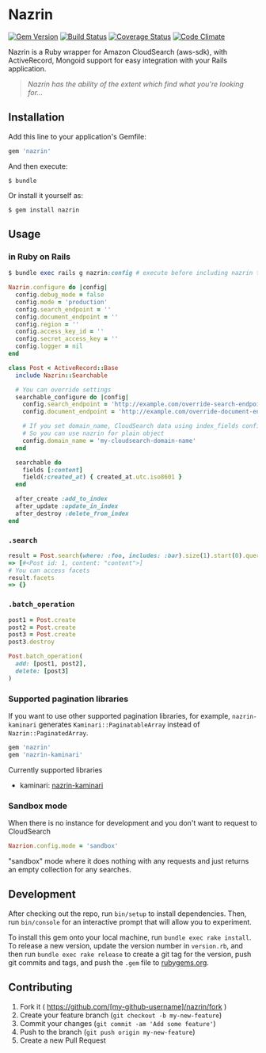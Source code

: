 # Nazrin
[![Gem Version](https://badge.fury.io/rb/nazrin.svg)](https://badge.fury.io/rb/nazrin)
[![Build Status](https://travis-ci.org/tsuwatch/nazrin.svg?branch=master)](https://travis-ci.org/tsuwatch/nazrin)
[![Coverage Status](https://coveralls.io/repos/tsuwatch/nazrin/badge.svg?branch=readme&service=github)](https://coveralls.io/github/tsuwatch/nazrin?branch=readme)
[![Code Climate](https://codeclimate.com/github/tsuwatch/nazrin/badges/gpa.svg)](https://codeclimate.com/github/tsuwatch/nazrin)

Nazrin is a Ruby wrapper for Amazon CloudSearch (aws-sdk), with ActiveRecord, Mongoid support for easy integration with your Rails application.

>*Nazrin has the ability of the extent which find what you're looking for...*

## Installation

Add this line to your application's Gemfile:

```ruby
gem 'nazrin'
```

And then execute:

    $ bundle

Or install it yourself as:

    $ gem install nazrin

## Usage

### in Ruby on Rails

```ruby
$ bundle exec rails g nazrin:config # execute before including nazrin to model

Nazrin.configure do |config|
  config.debug_mode = false
  config.mode = 'production'
  config.search_endpoint = ''
  config.document_endpoint = ''
  config.region = ''
  config.access_key_id = ''
  config.secret_access_key = ''
  config.logger = nil
end
```

```ruby
class Post < ActiveRecord::Base
  include Nazrin::Searchable

  # You can override settings
  searchable_configure do |config|
    config.search_endpoint = 'http://example.com/override-search-endpoint'
    config.document_endpoint = 'http://example.com/override-document-endpoint'

    # If you set domain_name, CloudSearch data using index_fields configured for the search domain is loaded, not a database.
    # So you can use nazrin for plain object
    config.domain_name = 'my-cloudsearch-domain-name'
  end

  searchable do
    fields [:content]
    field(:created_at) { created_at.utc.iso8601 }
  end

  after_create :add_to_index
  after_update :update_in_index
  after_destroy :delete_from_index
end
```

### `.search`
```ruby
result = Post.search(where: :foo, includes: :bar).size(1).start(0).query("(and 'content')").query_parser('structured').execute
=> [#<Post id: 1, content: "content">]
# You can access facets
result.facets
=> {}
```

### `.batch_operation`
```ruby
post1 = Post.create
post2 = Post.create
post3 = Post.create
post3.destroy

Post.batch_operation(
  add: [post1, post2],
  delete: [post3]
)
```


### Supported pagination libraries
If you want to use other supported pagination libraries, for example, `nazrin-kaminari` generates `Kaminari::PaginatableArray` instead of `Nazrin::PaginatedArray`.

```ruby
gem 'nazrin'
gem 'nazrin-kaminari'
```

Currently supported libraries

- kaminari: [nazrin-kaminari](https://github.com/tsuwatch/nazrin-kaminari)

### Sandbox mode

When there is no instance for development and you don't want to request to CloudSearch

```ruby
Nazrion.config.mode = 'sandbox'
```

"sandbox" mode where it does nothing with any requests and just returns an empty collection for any searches.

## Development

After checking out the repo, run `bin/setup` to install dependencies. Then, run `bin/console` for an interactive prompt that will allow you to experiment.

To install this gem onto your local machine, run `bundle exec rake install`. To release a new version, update the version number in `version.rb`, and then run `bundle exec rake release` to create a git tag for the version, push git commits and tags, and push the `.gem` file to [rubygems.org](https://rubygems.org).

## Contributing

1. Fork it ( https://github.com/[my-github-username]/nazrin/fork )
2. Create your feature branch (`git checkout -b my-new-feature`)
3. Commit your changes (`git commit -am 'Add some feature'`)
4. Push to the branch (`git push origin my-new-feature`)
5. Create a new Pull Request
